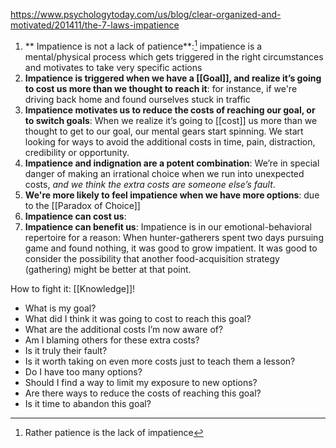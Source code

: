 https://www.psychologytoday.com/us/blog/clear-organized-and-motivated/201411/the-7-laws-impatience

1. ** Impatience is not a lack of patience**:[^1] impatience is a mental/physical process which gets triggered in the right circumstances and motivates to take very specific actions
2. **Impatience is triggered when we have a [[Goal]], and realize it’s going to cost us more than we thought to reach it**:  for instance, if we're driving back home and found ourselves stuck in traffic
3. **Impatience motivates us to reduce the costs of reaching our goal, or to switch goals**: When we realize it’s going to [[cost]] us more than we thought to get to our goal, our mental gears start spinning. We start looking for ways to avoid the additional costs in time, pain, distraction, credibility or opportunity.
4. **Impatience and indignation are a potent combination**: We’re in special danger of making an irrational choice when we run into unexpected costs, _and we think the extra costs are someone else’s fault_.
5. **We're more likely to feel impatience when we have more options**: due to the [[Paradox of Choice]]
6. **Impatience can cost us**:
7. **Impatience can benefit us**:  Impatience is in our emotional-behavioral repertoire for a reason: When hunter-gatherers spent two days pursuing game and found nothing, it was good to grow impatient. It was good to consider the possibility that another food-acquisition strategy (gathering) might be better at that point.

How to fight it: [[Knowledge]]!

-   What is my goal?
-   What did I think it was going to cost to reach this goal?
-   What are the additional costs I’m now aware of?
-   Am I blaming others for these extra costs?
-   Is it truly their fault?
-   Is it worth taking on even more costs just to teach them a lesson?
-   Do I have too many options?
-   Should I find a way to limit my exposure to new options?
-   Are there ways to reduce the costs of reaching this goal?
-   Is it time to abandon this goal?

[^1]: Rather patience is the lack of impatience